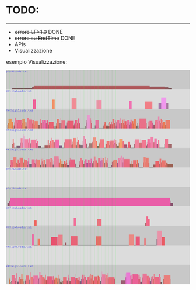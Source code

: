 # TODO: #
---
* <del>errore LF>1.0</del> DONE
* <del>errore su EndTime</del> DONE
* APIs
* Visualizzazione

esempio Visualizzazione:

![esempio vis](example.png)